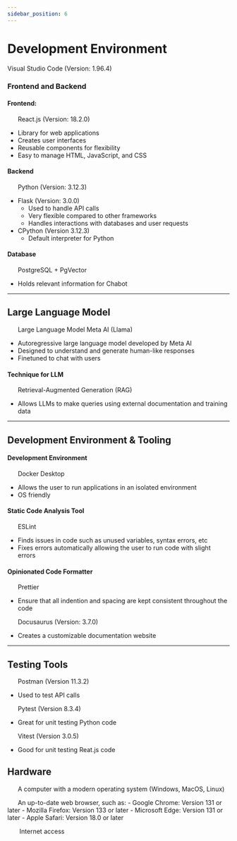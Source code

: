```yaml
---
sidebar_position: 6
---
```



# Development Environment 




Visual Studio Code (Version: 1.96.4)
     





### Frontend and Backend
#### Frontend:

&nbsp;&nbsp;&nbsp;&nbsp;&nbsp;&nbsp;React.js (Version: 18.2.0)
- Library for web applications
- Creates user interfaces
- Reusable components for flexibility
- Easy to manage HTML, JavaScript, and CSS



#### Backend
&nbsp;&nbsp;&nbsp;&nbsp;&nbsp;&nbsp;Python (Version: 3.12.3)
 - Flask (Version: 3.0.0)  
    - Used to handle API calls
    - Very flexible compared to other frameworks
    - Handles interactions with databases and user requests
 - CPython (Version 3.12.3)
    - Default interpreter for Python
 





#### Database
&nbsp;&nbsp;&nbsp;&nbsp;&nbsp;&nbsp;PostgreSQL + PgVector
- Holds relevant information for Chabot

---
## Large Language Model
&nbsp;&nbsp;&nbsp;&nbsp;&nbsp;&nbsp;Large Language Model Meta AI (Llama)
- Autoregressive large language model developed by Meta AI
- Designed to understand and generate human-like responses
- Finetuned to chat with users


#### Technique for LLM
&nbsp;&nbsp;&nbsp;&nbsp;&nbsp;&nbsp;Retrieval-Augmented Generation (RAG)
- Allows LLMs to make queries using external documentation and training data
  

---
## Development Environment & Tooling
#### Development Environment
&nbsp;&nbsp;&nbsp;&nbsp;&nbsp;&nbsp;Docker Desktop
- Allows the user to run applications in an isolated environment
- OS friendly

#### Static Code Analysis Tool
&nbsp;&nbsp;&nbsp;&nbsp;&nbsp;&nbsp;ESLint
- Finds issues in code such as unused variables, syntax errors, etc
- Fixes errors automatically allowing the user to run code with slight errors 

#### Opinionated Code Formatter
&nbsp;&nbsp;&nbsp;&nbsp;&nbsp;&nbsp;Prettier
- Ensure that all indention and spacing are kept consistent throughout the code

&nbsp;&nbsp;&nbsp;&nbsp;&nbsp;&nbsp;Docusaurus (Version: 3.7.0)
- Creates a customizable documentation website
---
## Testing Tools
&nbsp;&nbsp;&nbsp;&nbsp;&nbsp;&nbsp;Postman (Version 11.3.2)
- Used to test API calls

&nbsp;&nbsp;&nbsp;&nbsp;&nbsp;&nbsp;Pytest (Version 8.3.4)
- Great for unit testing Python code

&nbsp;&nbsp;&nbsp;&nbsp;&nbsp;&nbsp;Vitest (Version 3.0.5)
- Good for unit testing Reat.js code
## Hardware
&nbsp;&nbsp;&nbsp;&nbsp;&nbsp;&nbsp;A computer with a modern operating system (Windows, MacOS, Linux)

&nbsp;&nbsp;&nbsp;&nbsp;&nbsp;&nbsp;An up-to-date web browser, such as:
        - Google Chrome: Version 131 or later
        - Mozilla Firefox: Version 133 or later
        - Microsoft Edge: Version 131 or later 
        - Apple Safari: Version 18.0 or later

&nbsp;&nbsp;&nbsp;&nbsp;&nbsp;&nbsp; Internet access

